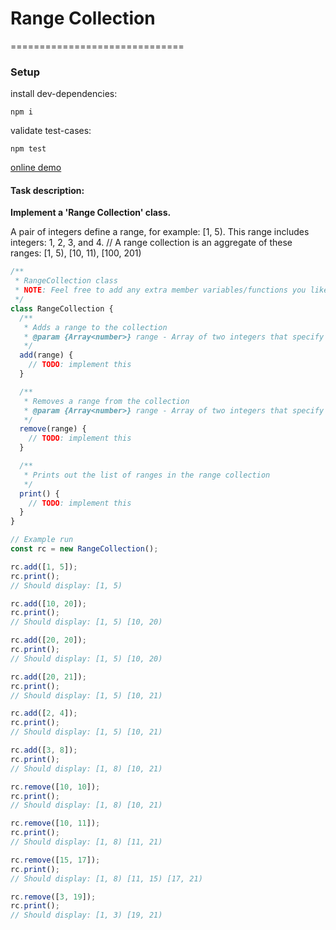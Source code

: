 # Range Collection
==============================
### Setup
install dev-dependencies:

	npm i

validate test-cases:

	npm test

[online demo](https://playcode.io/232450?tabs=console&script.js&output)

#### Task description: 
**Implement a 'Range Collection' class.**

 A pair of integers define a range, for example: [1, 5). This range includes integers: 1, 2, 3, and 4.
// A range collection is an aggregate of these ranges: [1, 5), [10, 11), [100, 201)

```js
/**
 * RangeCollection class
 * NOTE: Feel free to add any extra member variables/functions you like.
 */
class RangeCollection {
  /**
   * Adds a range to the collection
   * @param {Array<number>} range - Array of two integers that specify beginning and end of range.
   */
  add(range) {
    // TODO: implement this
  }

  /**
   * Removes a range from the collection
   * @param {Array<number>} range - Array of two integers that specify beginning and end of range.
   */
  remove(range) {
    // TODO: implement this
  }

  /**
   * Prints out the list of ranges in the range collection
   */
  print() {
    // TODO: implement this
  }
}

// Example run
const rc = new RangeCollection();

rc.add([1, 5]);
rc.print();
// Should display: [1, 5)

rc.add([10, 20]);
rc.print();
// Should display: [1, 5) [10, 20)

rc.add([20, 20]);
rc.print();
// Should display: [1, 5) [10, 20)

rc.add([20, 21]);
rc.print();
// Should display: [1, 5) [10, 21)

rc.add([2, 4]);
rc.print();
// Should display: [1, 5) [10, 21)

rc.add([3, 8]);
rc.print();
// Should display: [1, 8) [10, 21)

rc.remove([10, 10]);
rc.print();
// Should display: [1, 8) [10, 21)

rc.remove([10, 11]);
rc.print();
// Should display: [1, 8) [11, 21)

rc.remove([15, 17]);
rc.print();
// Should display: [1, 8) [11, 15) [17, 21)

rc.remove([3, 19]);
rc.print();
// Should display: [1, 3) [19, 21)
```